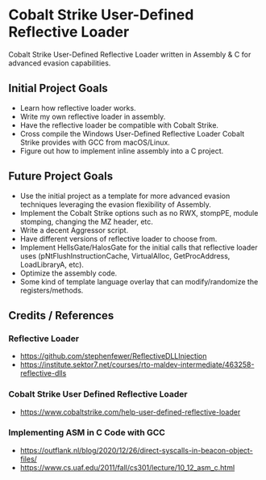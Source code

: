 # Cobalt Strike User-Defined Reflective Loader
Cobalt Strike User-Defined Reflective Loader written in Assembly & C for advanced evasion capabilities.

## Initial Project Goals
+ Learn how reflective loader works.
+ Write my own reflective loader in assembly.
+ Have the reflective loader be compatible with Cobalt Strike.
+ Cross compile the Windows User-Defined Reflective Loader Cobalt Strike provides with GCC from macOS/Linux.
+ Figure out how to implement inline assembly into a C project.

## Future Project Goals
+ Use the initial project as a template for more advanced evasion techniques leveraging the evasion flexibility of Assembly.
+ Implement the Cobalt Strike options such as no RWX, stompPE, module stomping, changing the MZ header, etc.
+ Write a decent Aggressor script.
+ Have different versions of reflective loader to choose from.
+ Implement HellsGate/HalosGate for the initial calls that reflective loader uses (pNtFlushInstructionCache, VirtualAlloc, GetProcAddress, LoadLibraryA, etc).
+ Optimize the assembly code.
+ Some kind of template language overlay that can modify/randomize the registers/methods.

## Credits / References
### Reflective Loader
+ https://github.com/stephenfewer/ReflectiveDLLInjection
+ https://institute.sektor7.net/courses/rto-maldev-intermediate/463258-reflective-dlls
### Cobalt Strike User Defined Reflective Loader
+ https://www.cobaltstrike.com/help-user-defined-reflective-loader
### Implementing ASM in C Code with GCC
+ https://outflank.nl/blog/2020/12/26/direct-syscalls-in-beacon-object-files/
+ https://www.cs.uaf.edu/2011/fall/cs301/lecture/10_12_asm_c.html
